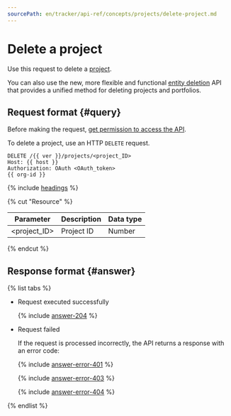 ```yaml
---
sourcePath: en/tracker/api-ref/concepts/projects/delete-project.md
---
```

# Delete a project

Use this request to delete a [project](../../manager/project-new.md).

You can also use the new, more flexible and functional [entity deletion](../entities/delete-entity.md) API that provides a unified method for deleting projects and portfolios.

## Request format {#query}

Before making the request, [get permission to access the API](../access.md).

To delete a project, use an HTTP `DELETE` request.

```
DELETE /{{ ver }}/projects/<project_ID>
Host: {{ host }}
Authorization: OAuth <OAuth_token>
{{ org-id }}

```

{% include [headings](../../../_includes/tracker/api/headings.md) %}

{% cut "Resource" %}

| Parameter | Description | Data type |
-------- | -------- | ----------
| \<project_ID> | Project ID | Number |

{% endcut %}


## Response format {#answer}

{% list tabs %}

- Request executed successfully

   {% include [answer-204](../../../_includes/tracker/api/answer-204.md) %}

- Request failed

   If the request is processed incorrectly, the API returns a response with an error code:

   {% include [answer-error-401](../../../_includes/tracker/api/answer-error-401.md) %}

   {% include [answer-error-403](../../../_includes/tracker/api/answer-error-403.md) %}

   {% include [answer-error-404](../../../_includes/tracker/api/answer-error-404.md) %}

{% endlist %}